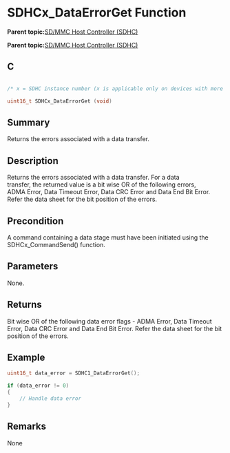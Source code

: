 # SDHCx\_DataErrorGet Function

**Parent topic:**[SD/MMC Host Controller \(SDHC\)](GUID-8769733F-B27A-4567-BE7D-7BEA8C76F05E.md)

**Parent topic:**[SD/MMC Host Controller \(SDHC\)](GUID-D440DD4B-CA37-46F4-A6AA-4D57D9DAEF97.md)

## C

```c

/* x = SDHC instance number (x is applicable only on devices with more than one instances of SDHC) */

uint16_t SDHCx_DataErrorGet (void)
```

## Summary

Returns the errors associated with a data transfer.

## Description

Returns the errors associated with a data transfer. For a data<br />transfer, the returned value is a bit wise OR of the following errors,<br />ADMA Error, Data Timeout Error, Data CRC Error and Data End Bit Error.<br />Refer the data sheet for the bit position of the errors.

## Precondition

A command containing a data stage must have been initiated using the SDHCx\_CommandSend\(\) function.

## Parameters

None.

## Returns

Bit wise OR of the following data error flags - ADMA Error, Data Timeout Error, Data CRC Error and Data End Bit Error. Refer the data sheet for the bit position of the errors.

## Example

```c
uint16_t data_error = SDHC1_DataErrorGet();

if (data_error != 0)
{
    // Handle data error
}
```

## Remarks

None

